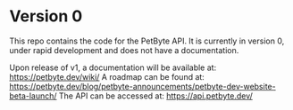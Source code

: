 # Version 0
This repo contains the code for the PetByte API.
It is currently in version 0, under rapid development and does not have a documentation.

Upon release of v1, a documentation will be available at: https://petbyte.dev/wiki/
A roadmap can be found at: https://petbyte.dev/blog/petbyte-announcements/petbyte-dev-website-beta-launch/
The API can be accessed at: https://api.petbyte.dev/